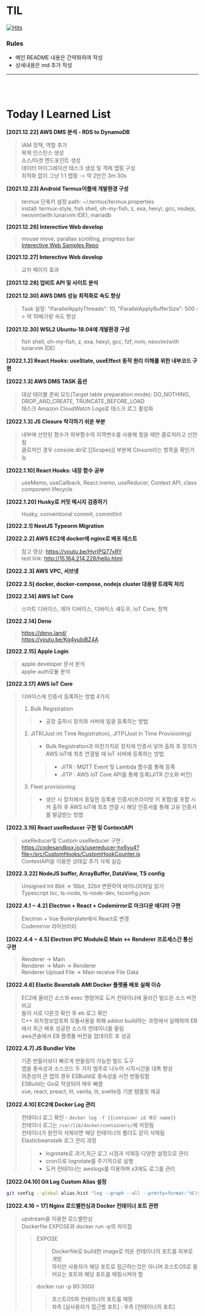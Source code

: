 # TIL

[![Hits](https://hits.seeyoufarm.com/api/count/incr/badge.svg?url=https%3A%2F%2Fgithub.com%2FDoK6n%2FTIL&count_bg=%235B4C8C&title_bg=%235B4C8C&icon=&icon_color=%23E7E7E7&title=hits&edge_flat=false)](https://hits.seeyoufarm.com)

### Rules
- 메인 README 내용은 간략화하여 작성
- 상세내용은 md 추가 작성

---  
</br></br>

# Today I Learned List

**[2021.12.22] AWS DMS 분석 - RDS to DynamoDB**
> IAM 정책, 역할 추가  
> 복제 인스턴스 생성  
> 소스/타겟 엔드포인트 생성  
> 데이터 마이그레이션 태스크 생성 및 객체 맵핑 구성  
> 최적화 없이 그냥 1:1 맵핑 -> 약 2만건 3m 30s 

**[2021.12.23] Android Termux어플에 개발환경 구성**
> termux 단축키 설정 path: ~/.termux/termux.properties  
> install: termux-style, fish shell, oh-my-fish, z, exa, hexyl, gcc, nodejs, neovim(with lunarvim IDE), mariadb

**[2021.12.26] Interective Web develop**
> mouse move, parallax scrolling, progress bar  
> [Interective Web Samples Repo](https://github.com/DoK6n/interective-web-samples "go repo")

**[2021.12.27] Interective Web develop**
> 교차 페이지 효과

**[2021.12.28] 업비트 API 및 사이트 분석** 

**[2021.12.30] AWS DMS 성능 최적화로 속도 향상**
> Task 설정: "ParallelApplyThreads": 10, "ParallelApplyBufferSize": 500 -> 약 10배가량 속도 향상

**[2021.12.30] WSL2 Ubuntu-18.04에 개발환경 구성**
> fish shell, oh-my-fish, z, exa, hexyl, gcc, fzf, nvm, neovim(with lunarvim IDE) 

**[2022.1.2] React Hooks: useState, useEffect 동작 원리 이해를 위한 내부코드 구현**

**[2022.1.3] AWS DMS TASK 옵션**
> 대상 테이블 준비 모드(Target table preparation mode): DO_NOTHING, DROP_AND_CREATE, TRUNCATE_BEFORE_LOAD  
> 태스크 Amazon CloudWatch Logs로 태스크 로그 활성화

**[2022.1.3] JS Closure 착각하기 쉬운 부분**
> 내부에 선언된 함수가 외부함수의 지역변수를 사용해 줬을 때만 클로저라고 선언됨  
> 클로저인 경우 console.dir로 [[Scopes]] 부분에 Closure라는 항목을 확인가능

**[2022.1.10] React Hooks: 내장 함수 공부**
> useMemo, useCallback, React.memo, useReducer, Context API, class component lifecycle

**[2022.1.20] Husky로 커밋 메시지 검증하기**
> Husky, conventional commit, commitlint

**[2022.2.1] NestJS Typeorm Migration**

**[2022.2.2] AWS EC2에 docker에 nginx로 배포 테스트**
> 참고 영상: https://youtu.be/HvrIPQ77xRY  
> test link: http://15.164.214.228/hello.html

**[2022.2.3] AWS VPC, 서브넷**  

**[2022.2.5] docker, docker-compose, nodejs cluster 대용량 트래픽 처리**

**[2022.2.14] AWS IoT Core**  
> 스마트 디바이스, 제어 디바이스, 디바이스 섀도우, IoT Core, 정책

**[2022.2.14] Deno**  
> https://deno.land/  
> https://youtu.be/Kg4yubiBZ4A

**[2022.2.15] Apple Login**  
> apple developer 문서 분석  
> apple-auth모듈 분석  

**[2022.3.17] AWS IoT Core**  
> 디바이스에 인증서 등록하는 방법 4가지  
> 1. Bulk Registration  
>>  - 공장 출하시 장치와 서버에 일괄 등록하는 방법  
>  
> 2. JITR(Just int Time Registration), JITP(Just In Time Provisioning)  
>>  - Bulk Registration과 마찬가지로 장치에 인증서 넣어 출하 후 장치가 AWS IoT에 최초 연결될 때 IoT 서버에 등록하는 방법  
>>>  - JITR : MQTT Event 및 Lambda 함수를 통해 등록  
>>>  - JITP : AWS IoT Core API를 통해 등록(JITR 간소화 버전)  
>  
> 3. Fleet provisioning  
>>  - 생산 시 장치에서 동일한 등록용 인증서(프라이빗 키 포함)를 포함 시켜 출하 후 AWS IoT에 최초 연결 시 해당 인증서를 통해 고유 인증서를 발급받는 방법  

**[2022.3.19] React useReducer 구현 및 ContextAPI**
> useReducer및 Custom useReducer 구현 : https://codesandbox.io/s/usereducer-hx6vu4?file=/src/CustomHooks/CustomHookCounter.js  
> ContextAPI을 이용한 상태값 추가 삭제 실습  

**[2022.3.22] NodeJS buffer, ArrayBuffer, DataView, TS config**  
> Unsigned Int 8bit -> 16bit, 32bit 변환하여 바이너리파일 읽기  
> Typescript tsc, ts-node, ts-node-dev, tsconfig.json  

**[2022.4.1 ~ 4.2] Electron + React + Codemirror로 마크다운 에디터 구현**
> Electron + Vue Boilerplate에서 React로 변경  
> Codemirror 라이브러리  

**[2022.4.4 ~ 4.5] Electron IPC Module로 Main <-> Renderer 프로세스간 통신 구현**
> Renderer -> Main  
> Renderer -> Main -> Renderer  
> Renderer Upload File -> Main receive File Data  

**[2022.4.6] Elastic Beanstalk AMI Docker 플랫폼 배포 실패 이슈**  
> EC2에 올라간 소스와 exec 명령어로 도커 컨테이너에 올라간 빌드된 소스 버전 비교  
> 둘이 서로 다른것 확인 후 eb 로그 확인  
> C++ 위치정보암호화 모듈사용을 위해 addon build하는 과정에서 실패하여 EB에서 최근 배포 성공한 소스의 컨테이너를 올림  
> aws콘솔에서 EB 플랫폼 버전을 업데이트 후 성공  

**[2022.4.7] JS Bundler Vite**
> 기존 번들러보다 빠르게 번들링이 가능한 빌드 도구  
> 앱을 종속성과 소스코드 두 가지 범주로 나누어 시작시간을 대폭 향상  
> 의존성이 큰 앱의 경우 ESBuild로 종속성을 사전 번들링함  
> ESBuild는 Go로 작성되어 매우 빠름  
> vue, react, preact, lit, vanila, lit, svelte등 기본 템플릿 제공  

**[2022.4.10] EC2에 Docker Log 관리**
> 컨테이너 로그 확인 - `docker log -f {{container id 혹은 name}}`  
> 컨테이너 로그는 `/var/lib/docker/containers/`에 저장됨  
> 컨테이너가 완전히 삭제되면 해당 컨테이너의 폴더도 같이 삭제됨  
> Elasticbeanstalk 로그 관리 과정  
>> - logrotate로 과거,최근 로그 시점과 삭제등 다양한 설정으로 관리  
>> - cron으로 logrotate를 주기적으로 실행  
>> - 도커 컨테이너는 awslogs를 이용하며 s3에도 로그를 관리  

**[2022.04.10] Git Log Custom Alias 설정**
```bash
git config --global alias.hist "log --graph --all --pretty=format:'%C(yellow)[%ad]%C(reset) %C(green)[%h]%C(reset) | %C(white)%s %C(italic magenta)(%cr) %C(bold red)<%an>%C(reset) %C(blue)%d%C(reset)' --date=short"
```

**[2022.4.16 ~ 17] Nginx 로드밸런싱과 Docker 컨테이너 포트 관련**
> upstream을 이용한 로드밸런싱  
> Dockerfile EXPOSE와 docker run -p의 차이점  
>> EXPOSE  
>>> Dockerfile로 build한 image로 띄운 컨테이너의 포트를 외부로 개방  
>>> 하지만 사용자가 해당 포트로 접근하는것은 아니며 호스트OS로 들어오는 포트와 해당 포트를 매핑시켜야 함  
>   
>> docker run -p 80:3000  
>>> 호스트OS와 컨테이너의 포트를 매핑  
>>> 좌측 [실사용자가 접근할 포트] : 우측 [컨테이너의 포트]  
